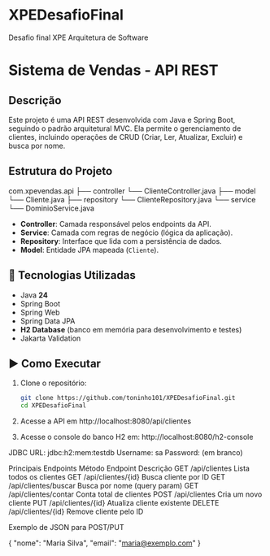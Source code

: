 # XPEDesafioFinal
Desafio final XPE Arquitetura de Software

# Sistema de Vendas - API REST
## Descrição
Este projeto é uma API REST desenvolvida com Java e Spring Boot, seguindo o padrão arquitetural MVC. Ela permite o gerenciamento de clientes, incluindo operações de CRUD (Criar, Ler, Atualizar, Excluir) e busca por nome.
## Estrutura do Projeto

com.xpevendas.api 
  ├── controller 
   └── ClienteController.java 
  ├── model 
   └── Cliente.java 
  ├── repository 
   └── ClienteRepository.java 
  └── service 
    └── DominioService.java


- **Controller**: Camada responsável pelos endpoints da API.
- **Service**: Camada com regras de negócio (lógica da aplicação).
- **Repository**: Interface que lida com a persistência de dados.
- **Model**: Entidade JPA mapeada (`Cliente`).

## 🧪 Tecnologias Utilizadas

- Java **24**
- Spring Boot
- Spring Web
- Spring Data JPA
- **H2 Database** (banco em memória para desenvolvimento e testes)
- Jakarta Validation

## ▶️ Como Executar

1. Clone o repositório:

   ```bash
   git clone https://github.com/toninho101/XPEDesafioFinal.git
   cd XPEDesafioFinal

2. Acesse a API em http://localhost:8080/api/clientes

3. Acesse o console do banco H2 em:
http://localhost:8080/h2-console

JDBC URL: jdbc:h2:mem:testdb
Username: sa
Password: (em branco)


Principais Endpoints
Método	    Endpoint	            Descrição
GET	    /api/clientes	        Lista todos os clientes
GET	    /api/clientes/{id}	  Busca cliente por ID
GET	    /api/clientes/buscar	Busca por nome (query param)
GET	    /api/clientes/contar	Conta total de clientes
POST	  /api/clientes	        Cria um novo cliente
PUT	    /api/clientes/{id}	  Atualiza cliente existente
DELETE	/api/clientes/{id}	  Remove cliente pelo ID

Exemplo de JSON para POST/PUT

{
  "nome": "Maria Silva",
  "email": "maria@exemplo.com"
}


